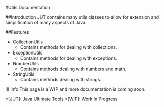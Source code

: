 #Utils Documentation

##Introduction
JUT contains many utils classes to allow for extension and simplification of many aspects of Java.

##Features
- CollectionUtils
    * Contains methods for dealing with collections.
- ExceptionUtils
    * Contains methods for dealing with exceptions.
- NumberUtils
    * Contains methods dealing with numbers and math.
- StringUtils
    * Contains methods dealing with strings.
    
!!! info
    This page is a WIP and more documentation is coming soon.
    
*[JUT]: Java Ultimate Tools
*[WIP]: Work In Progress